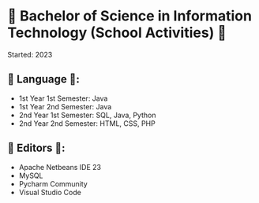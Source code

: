 # 🌱 Bachelor of Science in Information Technology (School Activities) 🌱

Started: 2023

## 🌱 Language 🌱:
* 1st Year 1st Semester: Java
* 1st Year 2nd Semester: Java
* 2nd Year 1st Semester: SQL, Java, Python
* 2nd Year 2nd Semester: HTML, CSS, PHP

## 🌱 Editors 🌱:
* Apache Netbeans IDE 23
* MySQL
* Pycharm Community
* Visual Studio Code
